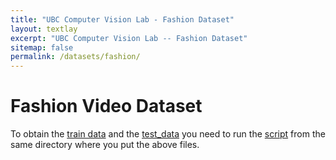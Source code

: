 ```yaml
---
title: "UBC Computer Vision Lab - Fashion Dataset"
layout: textlay
excerpt: "UBC Computer Vision Lab -- Fashion Dataset"
sitemap: false
permalink: /datasets/fashion/
---
```


# Fashion Video Dataset

To obtain the [train data](resources/fashion_dataset/fashion_train.txt) and the [test_data](resources/fashion_dataset/fashion_test.txt) you need to run the [script](resources/fashion_dataset/data_crowler.py) from the same directory where you put the above files.  
